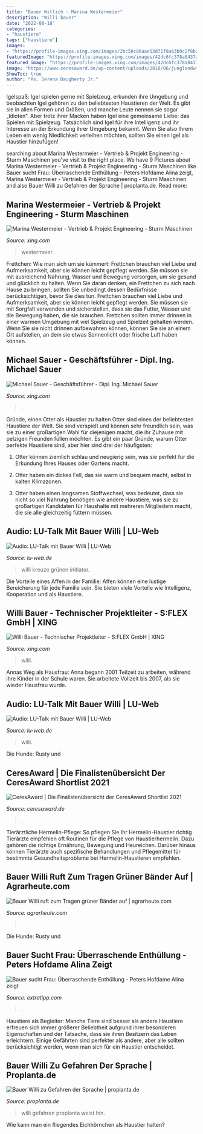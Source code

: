 ```yaml
---
title: "Bauer Willich - Marina Westermeier"
description: "Willi bauer"
date: "2022-08-18"
categories:
- "haustiere"
tags: ["haustiere"]
images:
- "https://profile-images.xing.com/images/2bc50c86aae53d71f8a63b0c2f8b26ed-1/willi-bauer.1024x1024.jpg"
featuredImage: "https://profile-images.xing.com/images/42dc6fc378a8437a3e076247aefedc5c-1/marina-westermeier.1024x1024.jpg"
featured_image: "https://profile-images.xing.com/images/42dc6fc378a8437a3e076247aefedc5c-1/marina-westermeier.1024x1024.jpg"
image: "https://www.ceresaward.de/wp-content/uploads/2018/06/junglandwirt.jpg"
ShowToc: true
author: "Ms. Serena Daugherty Jr."
---
```



Igelspaß: Igel spielen gerne mit Spielzeug, erkunden ihre Umgebung und beobachten
Igel gehören zu den beliebtesten Haustieren der Welt. Es gibt sie in allen Formen und Größen, und manche Leute nennen sie sogar „Idioten“. Aber trotz ihrer Macken haben Igel eine gemeinsame Liebe: das Spielen mit Spielzeug. Tatsächlich sind Igel für ihre Intelligenz und ihr Interesse an der Erkundung ihrer Umgebung bekannt. Wenn Sie also Ihrem Leben ein wenig Niedlichkeit verleihen möchten, sollten Sie einen Igel als Haustier hinzufügen!

	

		
searching about Marina Westermeier - Vertrieb &amp; Projekt Engineering - Sturm Maschinen you've visit to the right place. We have 9 Pictures about Marina Westermeier - Vertrieb &amp; Projekt Engineering - Sturm Maschinen like Bauer sucht Frau: Überraschende Enthüllung - Peters Hofdame Alina zeigt, Marina Westermeier - Vertrieb &amp; Projekt Engineering - Sturm Maschinen and also Bauer Willi zu Gefahren der Sprache | proplanta.de. Read more:
		
    
## Marina Westermeier - Vertrieb &amp; Projekt Engineering - Sturm Maschinen

<img loading=lazy src="https://profile-images.xing.com/images/42dc6fc378a8437a3e076247aefedc5c-1/marina-westermeier.1024x1024.jpg" onerror="this.onerror=null;this.src='https://tse1.mm.bing.net/th?id=OIP.VOzTCLj0Ig3xeGBO07hsTgHaHa&amp;pid=15.1';" alt="Marina Westermeier - Vertrieb &amp; Projekt Engineering - Sturm Maschinen">

_Source: xing.com_

>westermeier. 

	

Frettchen: Wie man sich um sie kümmert: Frettchen brauchen viel Liebe und Aufmerksamkeit, aber sie können leicht gepflegt werden. Sie müssen sie mit ausreichend Nahrung, Wasser und Bewegung versorgen, um sie gesund und glücklich zu halten.
Wenn Sie daran denken, ein Frettchen zu sich nach Hause zu bringen, sollten Sie unbedingt dessen Bedürfnisse berücksichtigen, bevor Sie dies tun. Frettchen brauchen viel Liebe und Aufmerksamkeit, aber sie können leicht gepflegt werden. Sie müssen sie mit Sorgfalt verwenden und sicherstellen, dass sie das Futter, Wasser und die Bewegung haben, die sie brauchen. Frettchen sollten immer drinnen in einer warmen Umgebung mit viel Spielzeug und Spielzeit gehalten werden. Wenn Sie sie nicht drinnen aufbewahren können, können Sie sie an einem Ort aufstellen, an dem sie etwas Sonnenlicht oder frische Luft haben können.

    
## Michael Sauer - Geschäftsführer - Dipl. Ing. Michael Sauer

<img loading=lazy src="https://profile-images.xing.com/images/c53e44aa7144807765b366d658c4e0c3-4/michael-sauer.1024x1024.jpg" onerror="this.onerror=null;this.src='https://tse1.mm.bing.net/th?id=OIP.X-qTS1yUjFBUxlEJ8YlL0QHaHa&amp;pid=15.1';" alt="Michael Sauer - Geschäftsführer - Dipl. Ing. Michael Sauer">

_Source: xing.com_

>. 

	

Gründe, einen Otter als Haustier zu halten
Otter sind eines der beliebtesten Haustiere der Welt. Sie sind verspielt und können sehr freundlich sein, was sie zu einer großartigen Wahl für diejenigen macht, die ihr Zuhause mit pelzigen Freunden füllen möchten. Es gibt ein paar Gründe, warum Otter perfekte Haustiere sind, aber hier sind drei der häufigsten:
1) Otter können ziemlich schlau und neugierig sein, was sie perfekt für die Erkundung Ihres Hauses oder Gartens macht.

2) Otter haben ein dickes Fell, das sie warm und bequem macht, selbst in kalten Klimazonen.

3) Otter haben einen langsamen Stoffwechsel, was bedeutet, dass sie nicht so viel Nahrung benötigen wie andere Haustiere, was sie zu großartigen Kandidaten für Haushalte mit mehreren Mitgliedern macht, die sie alle gleichzeitig füttern müssen.

    
## Audio: LU-Talk Mit Bauer Willi | LU-Web

<img loading=lazy src="https://lu-web.de/site/assets/files/59459/bauer-willi.1280x0.jpg" onerror="this.onerror=null;this.src='https://tse4.mm.bing.net/th?id=OIP.sICjGtWEH1AkeYqwL8yeAAHaEK&amp;pid=15.1';" alt="Audio: LU-Talk mit Bauer Willi | LU-Web">

_Source: lu-web.de_

>willi kreuze grünen initiator. 

	

Die Vorteile eines Affen in der Familie: Affen können eine lustige Bereicherung für jede Familie sein. Sie bieten viele Vorteile wie Intelligenz, Kooperation und als Haustiere.

    
## Willi Bauer - Technischer Projektleiter - S:FLEX GmbH | XING

<img loading=lazy src="https://profile-images.xing.com/images/2bc50c86aae53d71f8a63b0c2f8b26ed-1/willi-bauer.1024x1024.jpg" onerror="this.onerror=null;this.src='https://tse4.mm.bing.net/th?id=OIP.XfPpWH3jFkVBpjT9f226agHaHa&amp;pid=15.1';" alt="Willi Bauer - Technischer Projektleiter - S:FLEX GmbH | XING">

_Source: xing.com_

>willi. 

	

Annas Weg als Hausfrau: Anna begann 2001 Teilzeit zu arbeiten, während ihre Kinder in der Schule waren. Sie arbeitete Vollzeit bis 2007, als sie wieder Hausfrau wurde.

    
## Audio: LU-Talk Mit Bauer Willi | LU-Web

<img loading=lazy src="https://lu-web.de/site/assets/files/59459/bauer-willi.1200x0.jpg" onerror="this.onerror=null;this.src='https://tse2.mm.bing.net/th?id=OIP.qylU6lSBuPvD-Tn4xjqAiwHaEK&amp;pid=15.1';" alt="Audio: LU-Talk mit Bauer Willi | LU-Web">

_Source: lu-web.de_

>willi. 

	

Die Hunde: Rusty und

    
## CeresAward | Die Finalistenübersicht Der CeresAward Shortlist 2021

<img loading=lazy src="https://www.ceresaward.de/wp-content/uploads/2018/06/junglandwirt.jpg" onerror="this.onerror=null;this.src='https://tse1.mm.bing.net/th?id=OIP.oMPWczpXgRSF4sK81saWnQHaE8&amp;pid=15.1';" alt="CeresAward | Die Finalistenübersicht der CeresAward Shortlist 2021">

_Source: ceresaward.de_

>. 

	

Tierärztliche Hermelin-Pflege: So pflegen Sie Ihr Hermelin-Haustier richtig
Tierärzte empfehlen oft Routinen für die Pflege von Haustierhermelin. Dazu gehören die richtige Ernährung, Bewegung und Heureichen. Darüber hinaus können Tierärzte auch spezifische Behandlungen und Pflegemittel für bestimmte Gesundheitsprobleme bei Hermelin-Haustieren empfehlen.

    
## Bauer Willi Ruft Zum Tragen Grüner Bänder Auf | Agrarheute.com

<img loading=lazy src="https://www.agrarheute.com/media/styles/ah_bildergalerie_standalone_5x4/public/2019-09/schmuckbild_bauer_willi_gross.jpg" onerror="this.onerror=null;this.src='https://tse3.mm.bing.net/th?id=OIP.YBeX3ypr6hF1psdR9ohdjgHaFv&amp;pid=15.1';" alt="Bauer Willi ruft zum Tragen grüner Bänder auf | agrarheute.com">

_Source: agrarheute.com_

>. 

	

Die Hunde: Rusty und

    
## Bauer Sucht Frau: Überraschende Enthüllung - Peters Hofdame Alina Zeigt

<img loading=lazy src="https://www.extratipp.com/bilder/2020/12/10/90126965/24462065-bauer-sucht-frau-ueberraschende-enthuellung-peters-hofdame-alina-zeigt-oeffentlich-ihre-neue-liebe-37ef.jpg" onerror="this.onerror=null;this.src='https://tse2.mm.bing.net/th?id=OIP.WYWOJiRLi4blusoR8WAANAHaEK&amp;pid=15.1';" alt="Bauer sucht Frau: Überraschende Enthüllung - Peters Hofdame Alina zeigt">

_Source: extratipp.com_

>. 

	

Haustiere als Begleiter: Manche Tiere sind besser als andere
Haustiere erfreuen sich immer größerer Beliebtheit aufgrund ihrer besonderen Eigenschaften und der Tatsache, dass sie ihren Besitzern das Leben erleichtern. Einige Gefährten sind perfekter als andere, aber alle sollten berücksichtigt werden, wenn man sich für ein Haustier entscheidet.

    
## Bauer Willi Zu Gefahren Der Sprache | Proplanta.de

<img loading=lazy src="https://www.proplanta.de/web/image/Bilder/Bauer-Willi_Bild_idb1426399483news_1024.jpg" onerror="this.onerror=null;this.src='https://tse4.mm.bing.net/th?id=OIP.uOAIUy41XH-LUtVJy_FdkwAAAA&amp;pid=15.1';" alt="Bauer Willi zu Gefahren der Sprache | proplanta.de">

_Source: proplanta.de_

>willi gefahren proplanta weist hin. 

	

Wie kann man ein fliegendes Eichhörnchen als Haustier halten?

